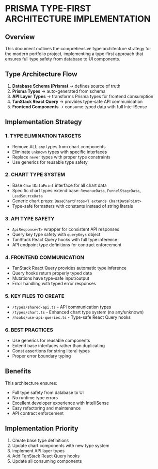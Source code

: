 # PRISMA TYPE-FIRST ARCHITECTURE IMPLEMENTATION

## Overview
This document outlines the comprehensive type architecture strategy for the modern portfolio project, implementing a type-first approach that ensures full type safety from database to UI components.

## Type Architecture Flow
1. **Database Schema (Prisma)** → defines source of truth
2. **Prisma Types** → auto-generated from schema
3. **API Layer Types** → transforms Prisma types for frontend consumption
4. **TanStack React Query** → provides type-safe API communication
5. **Frontend Components** → consume typed data with full IntelliSense

## Implementation Strategy

### 1. TYPE ELIMINATION TARGETS
- Remove ALL `any` types from chart components
- Eliminate `unknown` types with specific interfaces
- Replace `never` types with proper type constraints
- Use generics for reusable type safety

### 2. CHART TYPE SYSTEM
- Base `ChartDataPoint` interface for all chart data
- Specific chart types extend base: `RevenueData`, `FunnelStageData`, `LeadSourceData`
- Generic chart props: `BaseChartProps<T extends ChartDataPoint>`
- Type-safe formatters with constants instead of string literals

### 3. API TYPE SAFETY
- `ApiResponse<T>` wrapper for consistent API responses
- Query key type safety with `queryKeys` object
- TanStack React Query hooks with full type inference
- API endpoint type definitions for contract enforcement

### 4. FRONTEND COMMUNICATION
- TanStack React Query provides automatic type inference
- Query hooks return properly typed data
- Mutations have type-safe input/output
- Error handling with typed error responses

### 5. KEY FILES TO CREATE
- `/types/shared-api.ts` - API communication types
- `/types/chart.ts` - Enhanced chart type system (no any/unknown)
- `/hooks/use-api-queries.ts` - Type-safe React Query hooks

### 6. BEST PRACTICES
- Use generics for reusable components
- Extend base interfaces rather than duplicating
- Const assertions for string literal types
- Proper error boundary typing

## Benefits
This architecture ensures:
- Full type safety from database to UI
- No runtime type errors
- Excellent developer experience with IntelliSense
- Easy refactoring and maintenance
- API contract enforcement

## Implementation Priority
1. Create base type definitions
2. Update chart components with new type system
3. Implement API layer types
4. Add TanStack React Query hooks
5. Update all consuming components